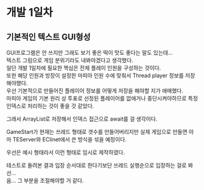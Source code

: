 # 개발 1일차

## 기본적인 텍스트 GUI형성
GUI프로그램은 안 쓰지만 그래도 보기 좋은 떡이 맛도 좋다는 말도 있는데...  
텍스트 그림으로 게임 분위기라도 내봐야겠다고 생각했다.  
일단 개발 1일차에 필요한 핵심은 전체 플레이 인원을 구성하는 것이다.  
또한 해당 인원과 방장이 설정한 마피아 인원 수에 맞춰서 Thread player 정보를 저장해야했다.  
우선 기본적으로 만들어진 플레이어 정보를 어떻게 저장을 해야할 지가 애매했다.  
마피아 게임의 기본 원리 상 투표로 선정된 플레이어를 없애거나 중단시켜야하므로 특정 인덱스로 처리하는 것이 좋을 것 같았다.  

그래서 ArrayList로 저장해서 인덱스 접근으로 await를 걸 생각이다.  

GameStart가 현재는 쓰레드 형태로 갯수를 만들어버리지만 실제 게임으로 만들면 아마 TEServer와 EClinet에서 쓴 방식을 섞을 예정이다.   

우선은 예시 형태라서 이런 형태로 임시로 제작하였다.  

테스트로 돌려본 결과 입장 순서대로 한다기보단 쓰레드 실행순으로 입장하는 걸로 봐선...  
음... 그 부분을 조절해야할 거 같다.